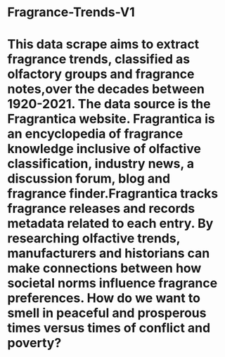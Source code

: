 # Fragrance-Trends-V1
# This data scrape aims to extract fragrance trends, classified as olfactory groups and fragrance notes,over the decades between 1920-2021. The data source is the Fragrantica website. Fragrantica is an encyclopedia of fragrance knowledge inclusive of olfactive classification, industry news, a discussion forum, blog and fragrance finder.Fragrantica tracks fragrance releases and records metadata related to each entry. By researching olfactive trends, manufacturers and historians can make connections between how societal norms influence fragrance preferences. How do we want to smell in peaceful and prosperous times versus times of conflict and poverty?
